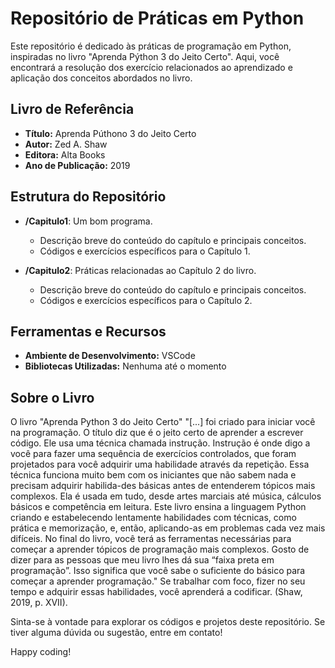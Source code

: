 # Repositório de Práticas em Python

Este repositório é dedicado às práticas de programação em Python, inspiradas no livro "Aprenda Pýthon 3 do Jeito Certo". Aqui, você encontrará a resolução dos exercício relacionados ao aprendizado e aplicação dos conceitos abordados no livro.

## Livro de Referência

- **Título:** Aprenda Púthono 3 do Jeito Certo
- **Autor:** Zed A. Shaw
- **Editora:** Alta Books
- **Ano de Publicação:** 2019

## Estrutura do Repositório

- **/Capitulo1**: Um bom programa.
  - Descrição breve do conteúdo do capítulo e principais conceitos.
  - Códigos e exercícios específicos para o Capítulo 1.

- **/Capitulo2**: Práticas relacionadas ao Capítulo 2 do livro.
  - Descrição breve do conteúdo do capítulo e principais conceitos.
  - Códigos e exercícios específicos para o Capítulo 2.


## Ferramentas e Recursos

- **Ambiente de Desenvolvimento:** VSCode
- **Bibliotecas Utilizadas:** Nenhuma até o momento

## Sobre o Livro
O livro "Aprenda Python 3 do Jeito Certo"  "[...] foi criado para iniciar você na programação. O título diz que é o jeito certo de aprender a escrever código. Ele usa uma técnica chamada instrução. Instrução é onde digo a você para fazer uma sequência de exercícios controlados, que foram projetados para você adquirir uma habilidade através da repetição. Essa técnica funciona muito bem com os iniciantes que não sabem nada e precisam adquirir habilida-des básicas antes de entenderem tópicos mais complexos. Ela é usada em tudo, desde artes marciais até música, cálculos básicos e competência em leitura.
Este livro ensina a linguagem Python criando e estabelecendo lentamente habilidades com técnicas, como prática e memorização, e, então, aplicando-as em problemas cada vez mais difíceis. No final do livro, você terá as ferramentas necessárias para começar a aprender tópicos de programação mais complexos. Gosto de dizer para as pessoas que meu livro lhes dá sua “faixa preta em programação”. Isso significa que você sabe o suficiente do básico para começar a aprender programação."
Se trabalhar com foco, fizer no seu tempo e adquirir essas habilidades, você aprenderá a codificar. (Shaw, 2019, p. XVII).

Sinta-se à vontade para explorar os códigos e projetos deste repositório. Se tiver alguma dúvida ou sugestão, entre em contato!

Happy coding!
